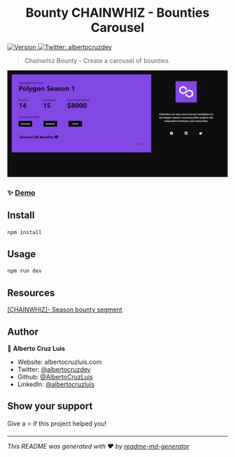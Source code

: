 <h1 align="center">Bounty CHAINWHIZ - Bounties Carousel </h1>
<p>
  <a href="https://www.npmjs.com/package/my-app" target="_blank">
    <img alt="Version" src="https://img.shields.io/npm/v/my-app.svg">
  </a>
  <a href="https://twitter.com/albertocruzdev" target="_blank">
    <img alt="Twitter: albertocruzdev" src="https://img.shields.io/twitter/follow/albertocruzdev.svg?style=social" />
  </a>
</p>

> Chainwhiz Bounty - Create a carousel of bounties.

<a href="https://chainwhiz-season-bounty-segment.vercel.app/" target="_blank">
  <img alt="Page" src="public/images/BountySeason.png" />
</a>

### ✨ [Demo](https://chainwhiz-season-bounty-segment.vercel.app/)

## Install

```sh
npm install
```

## Usage

```sh
npm run dev
```

## Resources
[[CHAINWHIZ]- Season bounty segment](https://app.chainwhiz.app/bounty/62434dee6bacaca7f6faa7d8)

## Author

👤 **Alberto Cruz Luis**

* Website: albertocruzluis.com
* Twitter: [@albertocruzdev](https://twitter.com/albertocruzdev)
* Github: [@AlbertoCruzLuis](https://github.com/AlbertoCruzLuis)
* LinkedIn: [@albertocruzluis](https://linkedin.com/in/albertocruzluis)

## Show your support

Give a ⭐️ if this project helped you!

***
_This README was generated with ❤️ by [readme-md-generator](https://github.com/kefranabg/readme-md-generator)_